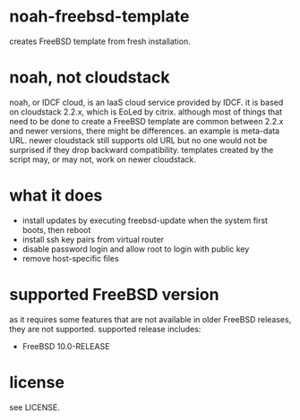 noah-freebsd-template
=====================

creates FreeBSD template from fresh installation.

noah, not cloudstack
====================

noah, or IDCF cloud, is an IaaS cloud service provided by IDCF. it is based on
cloudstack 2.2.x, which is EoLed by citrix. although most of things that need
to be done to create a FreeBSD template are common between 2.2.x and newer
versions, there might be differences. an example is meta-data URL. newer
cloudstack still supports old URL but no one would not be surprised if they drop
backward compatibility. templates created by the script may, or may not, work
on newer cloudstack.

what it does
============

* install updates by executing freebsd-update when the system first boots, then
  reboot
* install ssh key pairs from virtual router
* disable password login and allow root to login with public key
* remove host-specific files

supported FreeBSD version
=========================

as it requires some features that are not available in older FreeBSD releases,
they are not supported. supported release includes:

* FreeBSD 10.0-RELEASE 

license
=======

see LICENSE.
